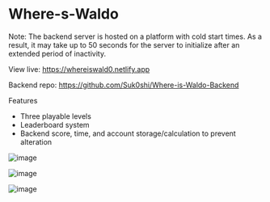 # Where-s-Waldo

Note: The backend server is hosted on a platform with cold start times. As a result, it may take up to 50 seconds for the server to initialize after an extended period of inactivity.

View live: https://whereiswald0.netlify.app

Backend repo: https://github.com/Suk0shi/Where-is-Waldo-Backend

Features 
- Three playable levels
- Leaderboard system 
- Backend score, time, and account storage/calculation to prevent alteration

![image](https://github.com/user-attachments/assets/05631bb0-8fba-496a-b49e-4d0319f44705)

![image](https://github.com/user-attachments/assets/dc61a44c-1cd5-4c54-a167-33478774da1a)

![image](https://github.com/user-attachments/assets/e73dfe52-0f84-4a7a-af33-1cd065398d58)

